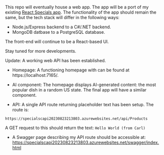This repo will eventually house a web app. The app will be a port of my existing [React Specials app](https://github.com/cagross/react-specials). The functionality of the app should remain the same, but the tech stack will differ in the following ways:

- Node.js/Express backend to a C#/.NET backend.
- MongoDB datbase to a PostgreSQL database.

The front-end will continue to be a React-based UI.

Stay tuned for more developments.

Update: A working web API has been established.

- Homepage: A functioning homepage with can be found at https://localhost:7165/.

- AI component: The homepage displays AI-generated content: the most popular dish in a random US state. The final app will have a similar component.

- API: A single API route returning placeholder text has been setup. The route is:

`https://specialscapi20230823213803.azurewebsites.net/api/Products`

A GET request to this should return the text: `Hello World (from Carl)`

- A Swagger page describing my API route should be accessible at: https://specialscapi20230823213803.azurewebsites.net/swagger/index.html
